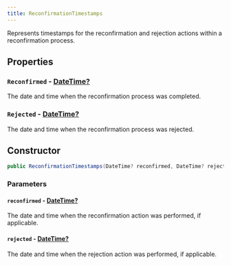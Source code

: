 ```yaml
---
title: ReconfirmationTimestamps
---
```


Represents timestamps for the reconfirmation and rejection actions within a reconfirmation process.

## Properties

### `Reconfirmed` - [DateTime?](https://learn.microsoft.com/en-us/dotnet/api/system.datetime)

The date and time when the reconfirmation process was completed.

### `Rejected` - [DateTime?](https://learn.microsoft.com/en-us/dotnet/api/system.datetime)

The date and time when the reconfirmation process was rejected.

## Constructor

```csharp
public ReconfirmationTimestamps(DateTime? reconfirmed, DateTime? rejected)
```

### Parameters

#### `reconfirmed` - [DateTime?](https://learn.microsoft.com/en-us/dotnet/api/system.datetime)

The date and time when the reconfirmation action was performed, if applicable.

#### `rejected` - [DateTime?](https://learn.microsoft.com/en-us/dotnet/api/system.datetime)

The date and time when the rejection action was performed, if applicable.
